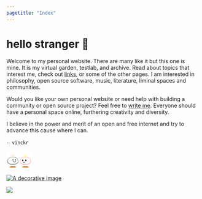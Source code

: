 ```yaml
---
pagetitle: "Index"
---
```


# hello stranger &#128075;

Welcome to my personal website. There are many like it but this one is
mine. It is my virtual garden, testlab, and archive. Read about
topics that interest me, check out [links](./links.html), or some of the
other pages. I am interested in philosophy, open source software, music,
literature, liminal spaces and communities.

Would you like your own personal website or need help with building a community
or open source project? Feel free to [write me](mailto:mail@vinckr.com).
Everyone should have a personal space online, furthering creativity and diversity.

I believe in the power and merit of an open and free internet and try to advance this cause where I can.

`- vinckr`

![Thanks for visiting!](./img/hello.gif)

<a href="blog.html"><img class="center" src="./img/hero-index.png" alt="A decorative image" /></a>

![](./img/notepad.gif)
